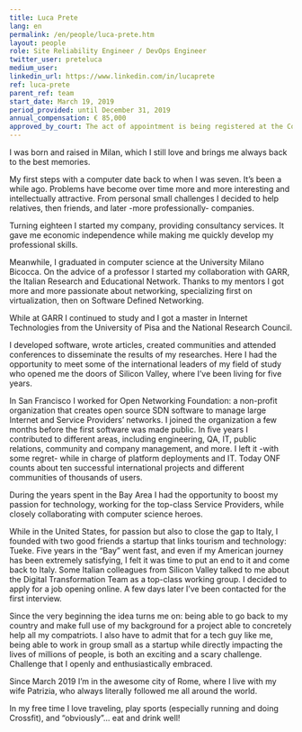 ```yaml
---
title: Luca Prete
lang: en
permalink: /en/people/luca-prete.htm
layout: people
role: Site Reliability Engineer / DevOps Engineer
twitter_user: preteluca
medium_user:
linkedin_url: https://www.linkedin.com/in/lucaprete
ref: luca-prete
parent_ref: team
start_date: March 19, 2019
period_provided: until December 31, 2019
annual_compensation: € 85,000
approved_by_court: The act of appointment is being registered at the Court of Auditors
---
```

I was born and raised in Milan, which I still love and brings me always back to the best memories.

My first steps with a computer date back to when I was seven. It’s been a while ago. Problems have become over time more and more interesting and intellectually attractive. From personal small challenges I decided to help relatives, then friends, and later -more professionally- companies.

Turning eighteen I started my company, providing consultancy services. It gave me economic independence while making me quickly develop my professional skills.

Meanwhile, I graduated in computer science at the University Milano Bicocca.
On the advice of a professor I started my collaboration with GARR, the Italian Research and Educational Network. Thanks to my mentors I got more and more passionate about networking, specializing first on virtualization, then on Software Defined Networking.

While at GARR I continued to study and I got a master in Internet Technologies from the University of Pisa and the National Research Council.

I developed software, wrote articles, created communities and attended conferences to disseminate the results of my researches. Here I had the opportunity to meet some of the international leaders of my field of study who opened me the doors of Silicon Valley, where I’ve been living for five years.

In San Francisco I worked for Open Networking Foundation: a non-profit organization that creates open source SDN software to manage large Internet and Service Providers’ networks. I joined the organization a few months before the first software was made public. In five years I contributed to different areas, including engineering, QA, IT, public relations, community and company management, and more. I left it -with some regret- while in charge of platform deployments and IT. Today ONF counts about ten successful international projects and different communities of thousands of users.

During the years spent in the Bay Area I had the opportunity to boost my passion for technology, working for the top-class Service Providers, while closely collaborating with computer science heroes.

While in the United States, for passion but also to close the gap to Italy, I founded with two good friends a startup that links tourism and technology: Tueke.
Five years in the “Bay” went fast, and even if my American journey has been extremely satisfying, I felt it was time to put an end to it and come back to Italy. Some Italian colleagues from Silicon Valley talked to me about the Digital Transformation Team as a top-class working group. I decided to apply for a job opening online. A few days later I’ve been contacted for the first interview.

Since the very beginning the idea turns me on: being able to go back to my country and make full use of my background for a project able to concretely help all my compatriots.
I also have to admit that for a tech guy like me, being able to work in group small as a startup while directly impacting the lives of millions of people, is both an exciting and a scary challenge. Challenge that I openly and enthusiastically embraced.

Since March 2019 I’m in the awesome city of Rome, where I live with my wife Patrizia, who always literally followed me all around the world.

In my free time I love traveling, play sports (especially running and doing Crossfit), and “obviously”... eat and drink well!
